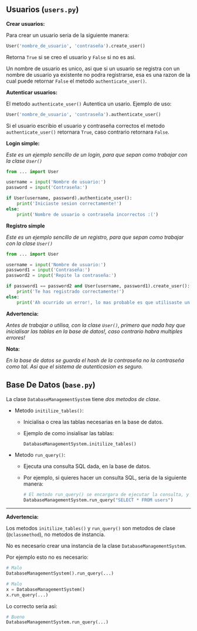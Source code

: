 

## Usuarios (`users.py`)

**Crear usuarios:**

Para crear un usuario seria de la siguiente manera:
```python
User('nombre_de_usuario', 'contraseña').create_user()
```
Retorna `True` si se creo el usuario y `False` si no es asi.

Un nombre de usuario es unico, asi que si un usuario se registra 
con un nombre de usuario ya existente no podra registrarse, esa
es una razon de la cual puede retornar `False` el metodo `authenticate_user()`.

**Autenticar usuarios:**

El metodo `authenticate_user()` Autentica un usario. Ejemplo de uso:
```python
User('nombre_de_usuario', 'contraseña').authenticate_user()
```

Si el usuario escribio el usuario y contraseña correctos el metodo `authenticate_user()`
retornara `True`, caso contrario retornara `False`.

**Login simple:**

*Este es un ejemplo sencillo de un login, para que sepan como trabajar con la clase `User()`*

```python
from ... import User

username = input('Nombre de usuario:')
password = input('Contraseña:')

if User(username, password).authenticate_user():
    print('Iniciaste sesion correctamente!')
else:
    print('Nombre de usuario o contraseña incorrectos :(')
```

**Registro simple**

*Este es un ejemplo sencillo de un registro, para que sepan como trabajar con la clase `User()`*

```python
from ... import User

username = input('Nombre de usuario:')
password1 = input('Contraseña:')
password2 = input('Repite la contraseña:')

if password1 == password2 and User(username, password1).create_user():
    print('Te has registrado correctamente!')
else:
    print('Ah ocurrido un error!, lo mas probable es que utilisaste un nombre de usuario ya existente')
```

**Advertencia:**

*Antes de trabajar o utilisa, con la clase `User()`, primero que nada hay que inicialisar las tablas en la base de datos!,
caso contrario habra multiples errores!*

**Nota:**

*En la base de datos se guarda el hash de la contraseña no la contraseña como tal.
Asi que el sistema de autenticasion es seguro.*


## Base De Datos (`base.py`)

La clase `DatabaseManagementSystem` tiene *dos metodos de clase*.

- Metodo `initilize_tables()`:
    - Inicialisa o crea las tablas necesarias en la base de datos.

    - Ejemplo de como insialisar las tablas:

      ```python
      DatabaseManagementSystem.initilize_tables()
      ```

- Metodo `run_query()`:
    - Ejecuta una consulta SQL dada, en la base de datos.

    - Por ejemplo, si quieres hacer un consulta SQL, seria de la siguiente manera:

      ```python
      # El metodo run_query() se encargara de ejecutar la consulta, y retornara el resultado.
      DatabaseManagementSystem.run_query("SELECT * FROM users")
      ```
      
------------------

**Advertencia:**

Los metodos `initilize_tables()` y `run_query()` son metodos de 
clase (`@classmethod`), no metodos de instancia.

No es necesario crear una instancia de la clase `DatabaseManagementSystem`.

Por ejemplo esto no es necesario:

```python
# Malo
DatabaseManagementSystem().run_query(...)

# Malo 
x = DatabaseManagementSystem()
x.run_query(...)
```
Lo correcto seria asi:

```python
# Bueno
DatabaseManagementSystem.run_query(...)
```
